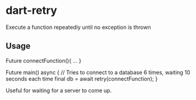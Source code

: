# dart-retry
Execute a function repeatedly until no exception is thrown

## Usage

  Future connectFunction(){ ... }

  Future main() async {
    // Tries to connect to a database 6 times, waiting 10 seconds each time 
    final db = await retry(connectFunction);
  }

Useful for waiting for a server to come up.
